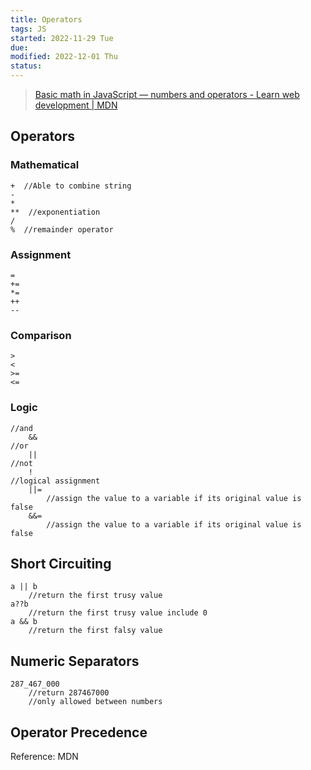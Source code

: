 ```yaml
---
title: Operators
tags: JS
started: 2022-11-29 Tue
due: 
modified: 2022-12-01 Thu
status: 
---
```

>[Basic math in JavaScript — numbers and operators - Learn web development | MDN](https://developer.mozilla.org/en-US/docs/Learn/JavaScript/First_steps/Math#types_of_numbers)

## Operators
### Mathematical

```
+  //Able to combine string
-
*
**  //exponentiation
/
%  //remainder operator
```

### Assignment

```
=
+=
*=
++
--
```

### Comparison

```
>
<
>=
<=
```

### Logic

```
//and
	&&
//or
	||
//not
	!
//logical assignment
	||=
		//assign the value to a variable if its original value is false
	&&=
		//assign the value to a variable if its original value is false
```

## Short Circuiting

```
a || b
	//return the first trusy value
a??b
	//return the first trusy value include 0
a && b
	//return the first falsy value
```

## Numeric Separators

```
287_467_000
	//return 287467000
	//only allowed between numbers
```

## Operator Precedence
Reference: MDN